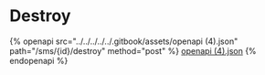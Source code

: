 # Destroy

{% openapi src="../../../../../.gitbook/assets/openapi (4).json" path="/sms/{id}/destroy" method="post" %}
[openapi (4).json](<../../../../../.gitbook/assets/openapi (4).json>)
{% endopenapi %}
